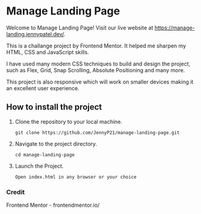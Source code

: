 # Manage Landing Page

Welcome to Manage Landing Page! Visit our live website at https://manage-landing.jennypatel.dev/.

This is a challange project by Frontend Mentor. It helped me sharpen my HTML, CSS and JavaScript skills.

I have used many modern CSS techniques to build and design the project, such as Flex, Grid, Snap Scrolling, Absolute Positioning and many more. 

This project is also responsive which will work on smaller devices making it an excellent user experience.

## How to install the project

1. Clone the repository to your local machine.
    
    `git clone https://github.com/JennyP21/manage-landing-page.git`

2. Navigate to the project directory.

    `cd manage-landing-page`
   
4. Launch the Project.

    `Open index.html in any browser or your choice`

### Credit

Frontend Mentor - frontendmentor.io/
